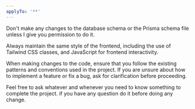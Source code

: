 ```yaml
---
applyTo: '**'
---
```

Don't make any changes to the database schema or the Prisma schema file unless I give you permission to do it.

Always maintain the same style of the frontend, including the use of Tailwind CSS classes, and JavaScript for frontend interactivity.

When making changes to the code, ensure that you follow the existing patterns and conventions used in the project. If you are unsure about how to implement a feature or fix a bug, ask for clarification before proceeding.

Feel free to ask whatever and whenever you need to know something to complete the project. if you have any question do it before doing any change.